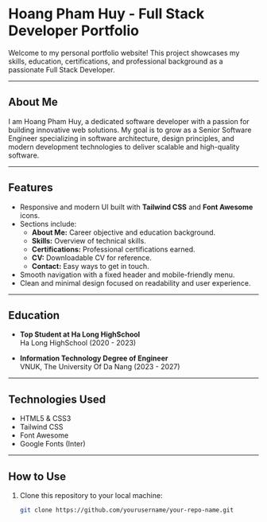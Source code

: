 # Hoang Pham Huy - Full Stack Developer Portfolio

Welcome to my personal portfolio website! This project showcases my skills, education, certifications, and professional background as a passionate Full Stack Developer.

---

## About Me

I am Hoang Pham Huy, a dedicated software developer with a passion for building innovative web solutions. My goal is to grow as a Senior Software Engineer specializing in software architecture, design principles, and modern development technologies to deliver scalable and high-quality software.

---

## Features

- Responsive and modern UI built with **Tailwind CSS** and **Font Awesome** icons.
- Sections include:
  - **About Me:** Career objective and education background.
  - **Skills:** Overview of technical skills.
  - **Certifications:** Professional certifications earned.
  - **CV:** Downloadable CV for reference.
  - **Contact:** Easy ways to get in touch.
- Smooth navigation with a fixed header and mobile-friendly menu.
- Clean and minimal design focused on readability and user experience.

---

## Education

- **Top Student at Ha Long HighSchool**  
  Ha Long HighSchool (2020 - 2023)

- **Information Technology Degree of Engineer**  
  VNUK, The University Of Da Nang (2023 - 2027)

---

## Technologies Used

- HTML5 & CSS3
- Tailwind CSS
- Font Awesome
- Google Fonts (Inter)

---

## How to Use

1. Clone this repository to your local machine:
   ```bash
   git clone https://github.com/yourusername/your-repo-name.git
